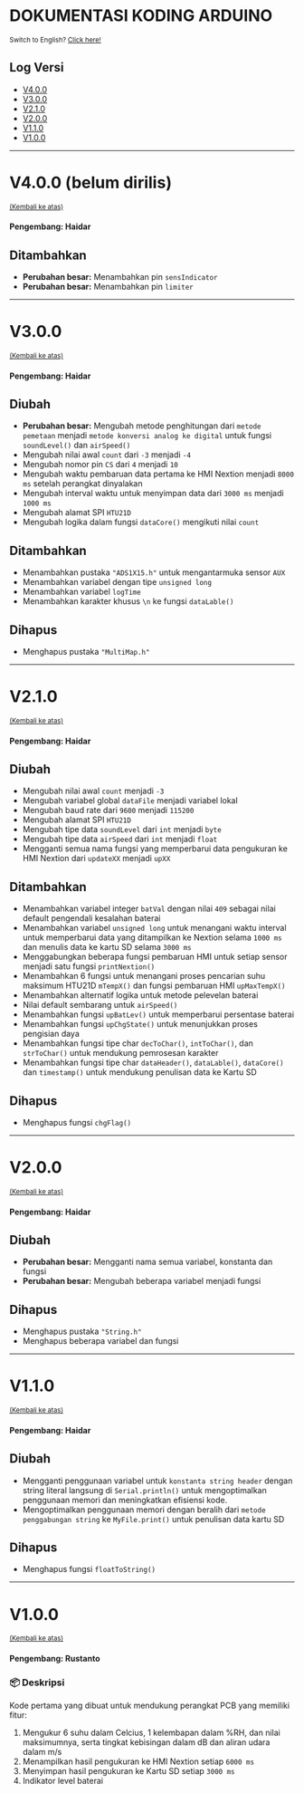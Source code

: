 # DOKUMENTASI KODING ARDUINO
<sup>Switch to English? [Click here!](Arduino_Code.md)</sup>

## Log Versi
- [V4.0.0](#v400-belum-dirilis)
- [V3.0.0](#v300)
- [V2.1.0](#v210)
- [V2.0.0](#v200)
- [V1.1.0](#v110)
- [V1.0.0](#v100) 

- - - -

# V4.0.0 (belum dirilis)
<sup>[(Kembali ke atas)](#log-versi)</sup>

#### Pengembang: Haidar
## Ditambahkan
- **Perubahan besar:** Menambahkan pin `sensIndicator`
- **Perubahan besar:** Menambahkan pin `limiter`

- - - -

# V3.0.0
<sup>[(Kembali ke atas)](#log-versi)</sup>

#### Pengembang: Haidar
## Diubah
- **Perubahan besar:** Mengubah metode penghitungan dari `metode pemetaan` menjadi `metode konversi analog ke digital` untuk fungsi `soundLevel()` dan `airSpeed()` 
- Mengubah nilai awal `count` dari `-3` menjadi `-4`
- Mengubah nomor pin `CS` dari `4` menjadi `10`
- Mengubah waktu pembaruan data pertama ke HMI Nextion menjadi `8000 ms` setelah perangkat dinyalakan
- Mengubah interval waktu untuk menyimpan data dari `3000 ms` menjadi `1000 ms`
- Mengubah alamat SPI `HTU21D`
- Mengubah logika dalam fungsi `dataCore()` mengikuti nilai `count`

## Ditambahkan
- Menambahkan pustaka `"ADS1X15.h"` untuk mengantarmuka sensor `AUX`
- Menambahkan variabel dengan tipe `unsigned long` 
- Menambahkan variabel `logTime`
- Menambahkan karakter khusus `\n` ke fungsi `dataLable()`

## Dihapus
- Menghapus pustaka `"MultiMap.h"`

- - - -

# V2.1.0
<sup>[(Kembali ke atas)](#log-versi)</sup>

#### Pengembang: Haidar
## Diubah
- Mengubah nilai awal `count` menjadi `-3`
- Mengubah variabel global `dataFile` menjadi variabel lokal
- Mengubah baud rate dari `9600` menjadi `115200`
- Mengubah alamat SPI `HTU21D`
- Mengubah tipe data `soundLevel` dari `int` menjadi `byte`
- Mengubah tipe data `airSpeed` dari `int` menjadi `float`
- Mengganti semua nama fungsi yang memperbarui data pengukuran ke HMI Nextion dari `updateXX` menjadi `upXX`

## Ditambahkan
- Menambahkan variabel integer `batVal` dengan nilai `409` sebagai nilai default pengendali kesalahan baterai
- Menambahkan variabel `unsigned long` untuk menangani waktu interval untuk memperbarui data yang ditampilkan ke Nextion selama `1000 ms` dan menulis data ke kartu SD selama `3000 ms`
- Menggabungkan beberapa fungsi pembaruan HMI untuk setiap sensor menjadi satu fungsi `printNextion()`
- Menambahkan 6 fungsi untuk menangani proses pencarian suhu maksimum HTU21D `mTempX()` dan fungsi pembaruan HMI `upMaxTempX()`
- Menambahkan alternatif logika untuk metode pelevelan baterai
- Nilai default sembarang untuk `airSpeed()`
- Menambahkan fungsi `upBatLev()` untuk memperbarui persentase baterai
- Menambahkan fungsi `upChgState()` untuk menunjukkan proses pengisian daya
- Menambahkan fungsi tipe char `decToChar()`, `intToChar()`, dan `strToChar()` untuk mendukung pemrosesan karakter
- Menambahkan fungsi tipe char `dataHeader()`, `dataLable()`, `dataCore()` dan `timestamp()` untuk mendukung penulisan data ke Kartu SD

## Dihapus
- Menghapus fungsi `chgFlag()`

- - - -

# V2.0.0
<sup>[(Kembali ke atas)](#log-versi)</sup>

#### Pengembang: Haidar
## Diubah
- **Perubahan besar:** Mengganti nama semua variabel, konstanta dan fungsi
- **Perubahan besar:** Mengubah beberapa variabel menjadi fungsi
## Dihapus
- Menghapus pustaka `"String.h"`
- Menghapus beberapa variabel dan fungsi

- - - -

# V1.1.0
<sup>[(Kembali ke atas)](#log-versi)</sup>

#### Pengembang: Haidar
## Diubah
- Mengganti penggunaan variabel untuk `konstanta string header` dengan string literal langsung di `Serial.println()` untuk mengoptimalkan penggunaan memori dan meningkatkan efisiensi kode.
- Mengoptimalkan penggunaan memori dengan beralih dari `metode penggabungan string` ke `MyFile.print()` untuk penulisan data kartu SD

## Dihapus
- Menghapus fungsi `floatToString()`

- - - -

# V1.0.0
<sup>[(Kembali ke atas)](#log-versi)</sup>

#### Pengembang: Rustanto
### :package: Deskripsi

Kode pertama yang dibuat untuk mendukung perangkat PCB yang memiliki fitur:
1. Mengukur 6 suhu dalam Celcius, 1 kelembapan dalam %RH, dan nilai maksimumnya, serta tingkat kebisingan dalam dB dan aliran udara dalam m/s
2. Menampilkan hasil pengukuran ke HMI Nextion setiap `6000 ms`
3. Menyimpan hasil pengukuran ke Kartu SD setiap `3000 ms`
4. Indikator level baterai